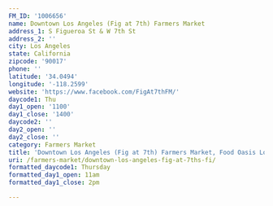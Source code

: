 ```yaml
---
FM_ID: '1006656'
name: Downtown Los Angeles (Fig at 7th) Farmers Market
address_1: S Figueroa St & W 7th St
address_2: ''
city: Los Angeles
state: California
zipcode: '90017'
phone: ''
latitude: '34.0494'
longitude: '-118.2599'
website: 'https://www.facebook.com/FigAt7thFM/'
daycode1: Thu
day1_open: '1100'
day1_close: '1400'
daycode2: ''
day2_open: ''
day2_close: ''
category: Farmers Market
title: 'Downtown Los Angeles (Fig at 7th) Farmers Market, Food Oasis Los Angeles'
uri: /farmers-market/downtown-los-angeles-fig-at-7ths-fi/
formatted_daycode1: Thursday
formatted_day1_open: 11am
formatted_day1_close: 2pm

---
```

